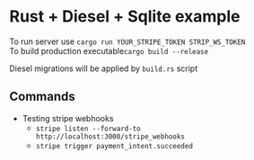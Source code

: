 # Rust + Diesel + Sqlite example

To run server use `cargo run YOUR_STRIPE_TOKEN STRIP_WS_TOKEN`   
To build production executable`cargo build --release`

Diesel migrations will be applied by `build.rs` script

## Commands 
* Testing stripe webhooks
    * `stripe listen --forward-to http://localhost:3000/stripe_webhooks`
    * `stripe trigger payment_intent.succeeded`